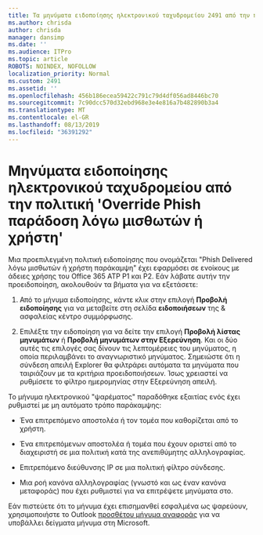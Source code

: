 ```yaml
---
title: Τα μηνύματα ειδοποίησης ηλεκτρονικού ταχυδρομείου 2491 από την πολιτική 'Override Phish παράδοση λόγω μισθωτών ή χρήστη'
ms.author: chrisda
author: chrisda
manager: dansimp
ms.date: ''
ms.audience: ITPro
ms.topic: article
ROBOTS: NOINDEX, NOFOLLOW
localization_priority: Normal
ms.custom: 2491
ms.assetid: ''
ms.openlocfilehash: 456b186ecea59422c791c79d4df056ad8446bc70
ms.sourcegitcommit: 7c90dcc570d32ebd968e3e4e816a7b482890b3a4
ms.translationtype: MT
ms.contentlocale: el-GR
ms.lasthandoff: 08/13/2019
ms.locfileid: "36391292"
---
```

# <a name="alert-email-messages-from-the-phish-delivered-due-to-tenant-or-user-override-policy"></a>Μηνύματα ειδοποίησης ηλεκτρονικού ταχυδρομείου από την πολιτική 'Override Phish παράδοση λόγω μισθωτών ή χρήστη'

Μια προεπιλεγμένη πολιτική ειδοποίησης που ονομάζεται "Phish Delivered λόγω μισθωτών ή χρήστη παράκαμψη" έχει εφαρμόσει σε ενοίκους με άδειες χρήσης του Office 365 ATP P1 και P2. Εάν λάβατε αυτήν την προειδοποίηση, ακολουθούν τα βήματα για να εξετάσετε:

1. Από το μήνυμα ειδοποίησης, κάντε κλικ στην επιλογή **Προβολή ειδοποίησης** για να μεταβείτε στη σελίδα **ειδοποιήσεων** της & ασφαλείας κέντρο συμμόρφωσης.

2. Επιλέξτε την ειδοποίηση για να δείτε την επιλογή **Προβολή λίστας μηνυμάτων** ή **Προβολή μηνυμάτων στην Εξερεύνηση**. Και οι δύο αυτές τις επιλογές σας δίνουν τις λεπτομέρειες του μηνύματος, η οποία περιλαμβάνει το αναγνωριστικό μηνύματος. Σημειώστε ότι η σύνδεση απειλή Explorer θα φιλτράρει αυτόματα τα μηνύματα που ταιριάζουν με τα κριτήρια προειδοποιήσεων. Ίσως χρειαστεί να ρυθμίσετε το φίλτρο ημερομηνίας στην Εξερεύνηση απειλή.

Το μήνυμα ηλεκτρονικού "ψαρέματος" παραδόθηκε εξαιτίας ενός έχει ρυθμιστεί με μη αυτόματο τρόπο παράκαμψης:

- Ένα επιτρεπόμενο αποστολέα ή τον τομέα που καθορίζεται από το χρήστη.

- Ένα επιτρεπόμενων αποστολέα ή τομέα που έχουν οριστεί από το διαχειριστή σε μια πολιτική κατά της ανεπιθύμητης αλληλογραφίας.

- Επιτρεπόμενο διεύθυνσης IP σε μια πολιτική φίλτρο σύνδεσης.

- Μια ροή κανόνα αλληλογραφίας (γνωστό και ως έναν κανόνα μεταφοράς) που έχει ρυθμιστεί για να επιτρέψετε μηνύματα στο.

Εάν πιστεύετε ότι το μήνυμα έχει επισημανθεί εσφαλμένα ως ψαρεύουν, χρησιμοποιήστε το Outlook [προσθέτου μήνυμα αναφοράς](https://support.office.com/article/b5caa9f1-cdf3-4443-af8c-ff724ea719d2) για να υποβάλλει δείγματα μήνυμα στη Microsoft.
